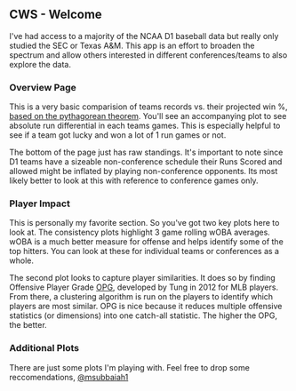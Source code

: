CWS - Welcome
-------------

I've had access to a majority of the NCAA D1 baseball data but really only studied the SEC or Texas A&M. This app is an effort to broaden the spectrum and allow others interested in different conferences/teams to also explore the data.

### Overview Page

This is a very basic comparision of teams records vs. their projected win %, [based on the pythagorean theorem](https://www.fangraphs.com/library/principles/expected-wins-and-losses/). You'll see an accompanying plot to see absolute run differential in each teams games. This is especially helpful to see if a team got lucky and won a lot of 1 run games or not. 

The bottom of the page just has raw standings. It's important to note since D1 teams have a sizeable non-conference schedule their Runs Scored and allowed might be inflated by playing non-conference opponents. Its most likely better to look at this with reference to conference games only. 

### Player Impact

This is personally my favorite section. So you've got two key plots here to look at. The consistency plots highlight 3 game rolling wOBA averages. wOBA is a much better measure for offense and helps identify some of the top hitters. You can look at these for individual teams or conferences as a whole. 

The second plot looks to capture player similarities. It does so by finding Offensive Player Grade [OPG](http://vixra.org/pdf/1205.0104v1.pdf), developed by Tung in 2012 for MLB players. From there, a clustering algorithm is run on the players to identify which players are most similar. OPG is nice because it reduces multiple offensive statistics (or dimensions) into one catch-all statistic. The higher the OPG, the better. 

### Additional Plots

There are just some plots I'm playing with. Feel free to drop some reccomendations, [@msubbaiah1](https://twitter.com/msubbaiah1)

